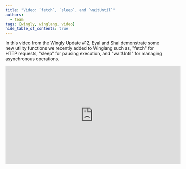 ```yaml
---
title: "Video: `fetch`, `sleep`, and `waitUntil`"
authors: 
  - team
tags: [wingly, winglang, video]
hide_table_of_contents: true
---
```


In this video from the Wingly Update #12, Eyal and Shai demonstrate some new utility functions we recently added to Winglang such as, "fetch" for HTTP requests, "sleep" for pausing execution, and "waitUntil" for managing asynchronous operations.

<!--truncate-->

<iframe width="560" height="315" src="https://www.youtube.com/embed/_jh2odxV6EA" title="YouTube video player" frameborder="0" allow="accelerometer; autoplay; clipboard-write; encrypted-media; gyroscope; picture-in-picture; web-share" allowfullscreen></iframe>